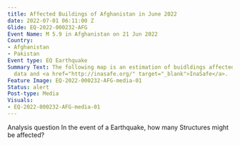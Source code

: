 ```yaml
---
title: Affected Buildings of Afghanistan in June 2022
date: 2022-07-01 06:11:00 Z
Glide: EQ-2022-000232-AFG
Event Name: M 5.9 in Afghanistan on 21 Jun 2022
Country:
- Afghanistan
- Pakistan
Event type: EQ Earthquake
Summary Text: The following map is an estimation of buidldings affected using OSM
  data and <a href="http://inasafe.org/" target="_blank">InaSafe</a>.
Feature Image: EQ-2022-000232-AFG-media-01
Status: alert
Post-type: Media
Visuals:
- EQ-2022-000232-AFG-media-01
---
```


Analysis question
In the event of a Earthquake, how many Structures might be affected?
